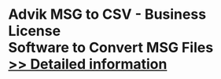 # Advik MSG to CSV - Business License<br />Software to Convert MSG Files<br />[>> Detailed information](https://secure.shareit.com/shareit/product.html?productid=300805774&affiliateid=200057808)